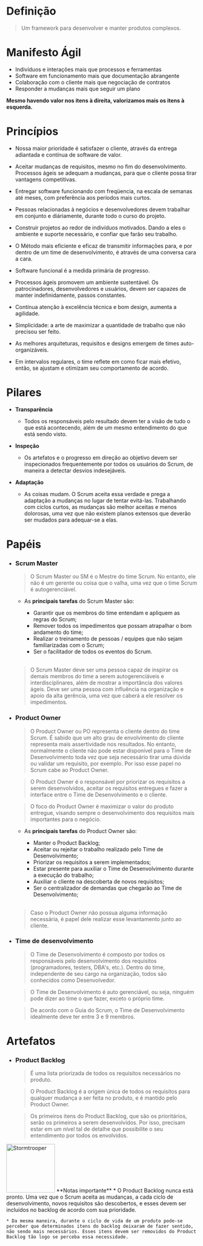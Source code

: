 # Definição
  > Um framework para desenvolver e manter produtos complexos.

# Manifesto Ágil

  * Indivíduos e interações mais que processos e ferramentas
  * Software em funcionamento mais que documentação abrangente
  * Colaboração com o cliente mais que negociação de contratos
  * Responder a mudanças mais que seguir um plano

  **Mesmo havendo valor nos itens à direita, valorizamos mais os itens à esquerda.**

# Princípios

  * Nossa maior prioridade é satisfazer o cliente, através da entrega adiantada e contínua de software de valor.

  * Aceitar mudanças de requisitos, mesmo no fim do desenvolvimento. Processos ágeis se adequam a mudanças, para que o cliente possa tirar vantagens competitivas.

  * Entregar software funcionando com freqüencia, na escala de semanas até meses, com preferência aos períodos mais curtos.

  * Pessoas relacionadas à negócios e desenvolvedores devem trabalhar em conjunto e diáriamente, durante todo o curso do projeto.

  * Construir projetos ao redor de indivíduos motivados. Dando a eles o ambiente e suporte necessário, e confiar que farão seu trabalho.

  * O Método mais eficiente e eficaz de transmitir informações para, e por dentro de um time de desenvolvimento, é através de uma conversa cara a cara.

  * Software funcional é a medida primária de progresso.

  * Processos ágeis promovem um ambiente sustentável. Os patrocinadores, desenvolvedores e usuários, devem ser capazes de manter indefinidamente, passos constantes.

  * Contínua atenção à excelência técnica e bom design, aumenta a agilidade.

  * Simplicidade: a arte de maximizar a quantidade de trabalho que não precisou ser feito.

  * As melhores arquiteturas, requisitos e designs emergem de times auto-organizáveis.
  
  * Em intervalos regulares, o time reflete em como ficar mais efetivo, então, se ajustam e otimizam seu comportamento de acordo.

# Pilares
  * **Transparência**
    * Todos os responsáveis pelo resultado devem ter a visão de tudo o que está acontecendo, além de um mesmo entendimento do que está sendo visto.

  * **Inspeção**
    * Os artefatos e o progresso em direção ao objetivo devem ser inspecionados frequentemente por todos os usuários do Scrum, de maneira a detectar desvios indesejáveis.

  * **Adaptação**
    * As coisas mudam. O Scrum aceita essa verdade e prega a adaptação a mudanças no lugar de tentar evitá-las. Trabalhando com ciclos curtos, as mudanças são melhor aceitas e menos dolorosas, uma vez que não existem planos extensos que deverão ser mudados para adequar-se a elas.

# Papéis
  * ### **Scrum Master**
    > O Scrum Master ou SM é o Mestre do time Scrum. No entanto, ele não é um gerente ou coisa que o valha, uma vez que o time Scrum é autogerenciável.

    * As **principais tarefas** do Scrum Master são:

      * Garantir que os membros do time entendam e apliquem as regras do Scrum;
      * Remover todos os impedimentos que possam atrapalhar o bom andamento do time;
      * Realizar o treinamento de pessoas / equipes que não sejam familiarizadas com o Scrum;
      * Ser o facilitador de todos os eventos do Scrum.
    
    <br />
    
    > O Scrum Master deve ser uma pessoa capaz de inspirar os demais membros do time a serem autogerenciáveis e interdisciplinares, além de mostrar a importância dos valores ágeis. Deve ser uma pessoa com influência na organização e apoio da alta gerência, uma vez que caberá a ele resolver os impedimentos.
   
    
  * ### **Product Owner**
    > O Product Owner ou PO representa o cliente dentro do time Scrum. É sabido que um alto grau de envolvimento do cliente representa mais assertividade nos resultados. No entanto, normalmente o cliente não pode estar disponível para o Time de Desenvolvimento toda vez que seja necessário tirar uma dúvida ou validar um requisito, por exemplo. Por isso esse papel no Scrum cabe ao Product Owner.

    > O Product Owner é o responsável por priorizar os requisitos a serem desenvolvidos, aceitar os requisitos entregues e fazer a interface entre o Time de Desenvolvimento e o cliente.

    > O foco do Product Owner é maximizar o valor do produto entregue, visando sempre o desenvolvimento dos requisitos mais importantes para o negócio.

    * As **principais tarefas** do Product Owner são:

      * Manter o Product Backlog;
      * Aceitar ou rejeitar o trabalho realizado pelo Time de Desenvolvimento;
      * Priorizar os requisitos a serem implementados;
      * Estar presente para auxiliar o Time de Desenvolvimento durante a execução do trabalho;
      * Auxiliar o cliente na descoberta de novos requisitos;
      * Ser o centralizador de demandas que chegarão ao Time de Desenvolvimento;

    <br/>

    > Caso o Product Owner não possua alguma informação necessária, é papel dele realizar esse levantamento junto ao cliente.

    
  * ### **Time de desenvolvimento**
    > O Time de Desenvolvimento é composto por todos os responsáveis pelo desenvolvimento dos requisitos (programadores, testers, DBA's, etc.). Dentro do time, independente de seu cargo na organização, todos são conhecidos como Desenvolvedor.

    > O Time de Desenvolvimento é auto gerenciável, ou seja, ninguém pode dizer ao time o que fazer, exceto o próprio time.

    > De acordo com o Guia do Scrum, o Time de Desenvolvimento idealmente deve ter entre 3 e 9 membros.

# Artefatos
  * ### **Product Backlog**
    > É uma lista priorizada de todos os requisitos necessários no produto.

    > O Product Backlog é a origem única de todos os requisitos para qualquer mudança a ser feita no produto, e é mantido pelo Product Owner.

    > Os primeiros itens do Product Backlog, que são os prioritários, serão os primeiros a serem desenvolvidos. Por isso, precisam estar em um nível tal de detalhe que possibilite o seu entendimento por todos os envolvidos.


  <img src="https://octodex.github.com/images/stormtroopocat.jpg" alt="Stormtrooper" width="128"/>
  **Notas importante**
   * O Product Backlog nunca está pronto. Uma vez que o Scrum aceita as mudanças, a cada ciclo de desenvolvimento, novos requisitos são descobertos, e esses devem ser incluídos no backlog de acordo com sua prioridade.

    * Da mesma maneira, durante o ciclo de vida de um produto pode-se perceber que determinados itens do backlog deixaram de fazer sentido, não sendo mais necessários. Esses itens devem ser removidos do Product Backlog tão logo se perceba essa necessidade.
